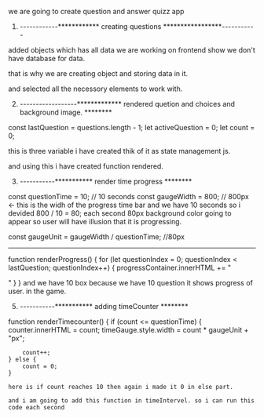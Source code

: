 we are going to create question and answer quizz app

1. ------------************ creating questions *****************-----------

added objects which has all data we are working on frontend show we don't have database for data.

that is why we are creating object and storing data in it.

and selected all the necessory elements to work with.

2. ------------------************* rendered quetion and choices and background image.  ********

const lastQuestion = questions.length - 1;
let activeQuestion = 0;
let count = 0; 

this is three variable i have created thik of it as state management js.

and using this i have created function rendered.

3.  -----------*********** render time progress ********

const questionTime = 10; // 10 seconds
const gaugeWidth = 800; // 800px <- this is the widh of the progress time bar and we have 10 seconds so i devided 800 / 10 = 80; each second 80px background color going to appear so user will have illusion that it is progressing.

const gaugeUnit = gaugeWidth / questionTime; //80px


---------------------

function renderProgress() {
    for (let questionIndex = 0; questionIndex < lastQuestion; questionIndex++) {
        progressContainer.innerHTML += "<div class='progress-box' id=" + questionIndex + "></div>"
    }
} and we have 10 box because we have 10 question it shows progress of user. in the game.

5.   -----------*********** adding timeCounter ********

function renderTimecounter() {
    if (count <= questionTime) {
        counter.innerHTML = count;
        timeGauge.style.width = count * gaugeUnit + "px";

        count++;
    } else {
        count = 0;
    } 

    here is if count reaches 10 then again i made it 0 in else part.

    and i am going to add this function in timeIntervel. so i can run this code each second